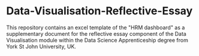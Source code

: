 # Data-Visualisation-Reflective-Essay

This repository contains an excel template of the "HRM dashboard" as a supplementary document for the reflective essay component of the Data Visualisation module within the Data Science Apprenticeship degree from York St John University, UK.
